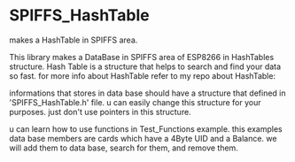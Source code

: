 # SPIFFS_HashTable
makes a HashTable in SPIFFS area.

This library makes a DataBase in SPIFFS area of ESP8266 in HashTables structure.
Hash Table is a structure that helps to search and find your data so fast. for more info about HashTable refer to my repo about HashTable:

informations that stores in data base should have a structure that defined in 'SPIFFS_HashTable.h' file.
u can easily change this structure for your purposes. just don't use pointers in this structure.

u can learn how to use functions in Test_Functions example. this examples data base members are cards which have a 4Byte UID and a Balance.
we will add them to data base, search for them, and remove them.
